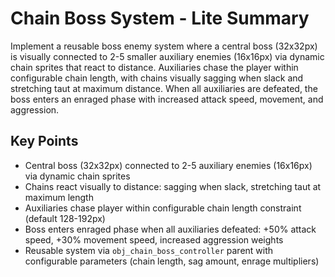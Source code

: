 # Chain Boss System - Lite Summary

Implement a reusable boss enemy system where a central boss (32x32px) is visually connected to 2-5 smaller auxiliary enemies (16x16px) via dynamic chain sprites that react to distance. Auxiliaries chase the player within configurable chain length, with chains visually sagging when slack and stretching taut at maximum distance. When all auxiliaries are defeated, the boss enters an enraged phase with increased attack speed, movement, and aggression.

## Key Points
- Central boss (32x32px) connected to 2-5 auxiliary enemies (16x16px) via dynamic chain sprites
- Chains react visually to distance: sagging when slack, stretching taut at maximum length
- Auxiliaries chase player within configurable chain length constraint (default 128-192px)
- Boss enters enraged phase when all auxiliaries defeated: +50% attack speed, +30% movement speed, increased aggression weights
- Reusable system via `obj_chain_boss_controller` parent with configurable parameters (chain length, sag amount, enrage multipliers)
